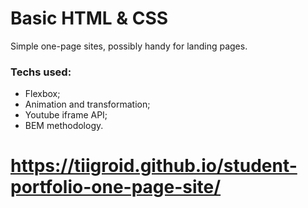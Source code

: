 # Basic HTML & CSS

Simple one-page sites, possibly handy for landing pages.

### Techs used:
* Flexbox;
* Animation and transformation;
* Youtube iframe API;
* BEM methodology.

# https://tiigroid.github.io/student-portfolio-one-page-site/
